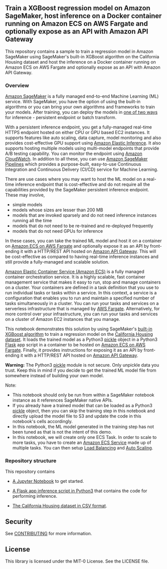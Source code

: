 ## Train a XGBoost regression model on Amazon SageMaker, host inference on a Docker container running on Amazon ECS on AWS Fargate and optionally expose as an API with Amazon API Gateway

This repository contains a sample to train a regression model in Amazon SageMaker using SageMaker's built-in XGBoost algorithm on the California Housing dataset and host the inference on a Docker container running on Amazon ECS on AWS Fargate and optionally expose as an API with Amazon API Gateway.

### Overview

[Amazon SageMaker](https://aws.amazon.com/sagemaker/) is a fully managed end-to-end Machine Learning (ML) service. With SageMaker, you have the option of using the built-in algorithms or you can bring your own algorithms and frameworks to train your models.  After training, you can deploy the models in [one of two ways](https://docs.aws.amazon.com/sagemaker/latest/dg/deploy-model.html) for inference - persistent endpoint or batch transform.

With a persistent inference endpoint, you get a fully-managed real-time HTTPS endpoint hosted on either CPU or GPU based EC2 instances.  It supports features like auto scaling, data capture, model monitoring and also provides cost-effective GPU support using [Amazon Elastic Inference](https://docs.aws.amazon.com/sagemaker/latest/dg/ei.html).  It also supports hosting multiple models using multi-model endpoints that provide A/B testing capability.  You can monitor the endpoint using [Amazon CloudWatch](https://aws.amazon.com/cloudwatch/).  In addition to all these, you can use [Amazon SageMaker Pipelines](https://aws.amazon.com/sagemaker/pipelines/) which provides a purpose-built, easy-to-use Continuous Integration and Continuous Delivery (CI/CD) service for Machine Learning.

There are use cases where you may want to host the ML model on a real-time inference endpoint that is cost-effective and do not require all the capabilities provided by the SageMaker persistent inference endpoint.  These may involve,
* simple models
* models whose sizes are lesser than 200 MB
* models that are invoked sparsely and do not need inference instances running all the time
* models that do not need to be re-trained and re-deployed frequently
* models that do not need GPUs for inference

In these cases, you can take the trained ML model and host it on a container on [Amazon ECS on AWS Fargate](https://docs.aws.amazon.com/AmazonECS/latest/developerguide/AWS_Fargate.html) and optionally expose it as an API by front-ending it with a HTTP/REST API hosted on [Amazon API Gateway](https://aws.amazon.com/api-gateway/).  This will be cost-effective as compared to having real-time inference instances and still provide a fully-managed and scalable solution.

[Amazon Elastic Container Service (Amazon ECS)](https://aws.amazon.com/ecs) is a fully managed container orchestration service.  It is a highly scalable, fast container management service that makes it easy to run, stop and manage containers on a cluster. Your containers are defined in a task definition that you use to run individual tasks or tasks within a service.  In this context, a service is a configuration that enables you to run and maintain a specified number of tasks simultaneously in a cluster. You can run your tasks and services on a serverless infrastructure that is managed by [AWS Fargate](https://aws.amazon.com/fargate). Alternatively, for more control over your infrastructure, you can run your tasks and services on a cluster of Amazon EC2 instances that you manage.

This notebook demonstrates this solution by using SageMaker's [built-in XGBoost algorithm](https://docs.aws.amazon.com/sagemaker/latest/dg/xgboost.html) to train a regression model on the [California Housing dataset](https://www.dcc.fc.up.pt/~ltorgo/Regression/cal_housing.html).  It loads the trained model as a Python3 [pickle](https://docs.python.org/3/library/pickle.html) object in a Python3 [Flask](https://flask.palletsprojects.com/en/1.1.x/) app script in a container to be hosted on [Amazon ECS on AWS Fargate](https://docs.aws.amazon.com/AmazonECS/latest/developerguide/AWS_Fargate.html).  Finally, it provides instructions for exposing it as an API by front-ending it with a HTTP/REST API hosted on [Amazon API Gateway](https://aws.amazon.com/api-gateway/).

**Warning:** The Python3 [pickle](https://docs.python.org/3/library/pickle.html) module is not secure.  Only unpickle data you trust.  Keep this in mind if you decide to get the trained ML model file from somewhere instead of building your own model.

Note:

* This notebook should only be run from within a SageMaker notebook instance as it references SageMaker native APIs.
* If you already have a trained model that can be loaded as a Python3 [pickle](https://docs.python.org/3/library/pickle.html) object, then you can skip the training step in this notebook and directly upload the model file to S3 and update the code in this notebook's cells accordingly.
* In this notebook, the ML model generated in the training step has not been tuned as that is not the intent of this demo.
* In this notebook, we will create only one ECS Task.  In order to scale to more tasks, you have to create an [Amazon ECS Service](https://docs.aws.amazon.com/AmazonECS/latest/developerguide/ecs_services.html) made up of multiple tasks.  You can then setup [Load Balancing](https://docs.aws.amazon.com/AmazonECS/latest/developerguide/service-load-balancing.html) and [Auto Scaling](https://docs.aws.amazon.com/AmazonECS/latest/developerguide/service-auto-scaling.html).

### Repository structure

This repository contains

* [A Jupyter Notebook](https://github.com/aws-samples/amazon-sagemaker-xgboost-regression-model-hosting-on-amazon-ecs-fargate-and-amazon-api-gateway/blob/main/notebooks/sm_xgboost_ca_housing_ecs_container_model_hosting.ipynb) to get started.

* [A Flask app inference script in Python3](https://github.com/aws-samples/amazon-sagemaker-xgboost-regression-model-hosting-on-amazon-ecs-fargate-and-amazon-api-gateway/blob/main/notebooks/scripts/container_sm_xgboost_ca_housing_inference.py) that contains the code for performing inference.

* [The California Housing dataset in CSV format](https://github.com/aws-samples/amazon-sagemaker-xgboost-regression-model-hosting-on-amazon-ecs-fargate-and-amazon-api-gateway/tree/main/notebooks/datasets).

## Security

See [CONTRIBUTING](CONTRIBUTING.md#security-issue-notifications) for more information.

## License

This library is licensed under the MIT-0 License. See the LICENSE file.

